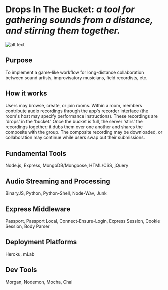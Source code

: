 # Drops In The Bucket: *a tool for gathering sounds from a distance, and stirring them together.*
 ![alt text](https://i.ibb.co/N2kgZv3/client-design.jpg)  <!-- .element height="50%" width="50%" -->
## Purpose
To implement a game-like workflow for long-distance collaboration between sound artists, improvisatory musicians, field recordists, etc.

## How it works
Users may browse, create, or join rooms. Within a room, members contribute audio recordings through the app's recorder interface (the room's host may specify performance instructions). These recordings are 'drops' in the 'bucket.' Once the bucket is full, the server 'stirs' the recordings together; it dubs them over one another and shares the composite with the group. The composite recording may be downloaded, or collaboration may continue while users swap out their submissions.

## Fundamental Tools
Node.js, Express, MongoDB/Mongoose, HTML/CSS, jQuery

## Audio Streaming and Processing
BinaryJS, Python, Python-Shell, Node-Wav, Junk

## Express Middleware
Passport, Passport Local, Connect-Ensure-Login, Express Session, Cookie Session, Body Parser

## Deployment Platforms
Heroku, mLab

## Dev Tools
Morgan, Nodemon, Mocha, Chai
